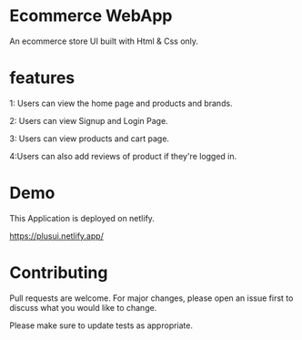 # Ecommerce WebApp
An ecommerce store UI built with Html & Css only. 

# features
1: Users can view the home page and products and brands.

2: Users can view Signup and Login Page.

3: Users can view products and cart page.

4:Users can also add reviews of product if they're logged in.

# Demo 
This Application is deployed on netlify.

https://plusui.netlify.app/

# Contributing
Pull requests are welcome. For major changes, please open an issue first to discuss what you would like to change.

Please make sure to update tests as appropriate.
